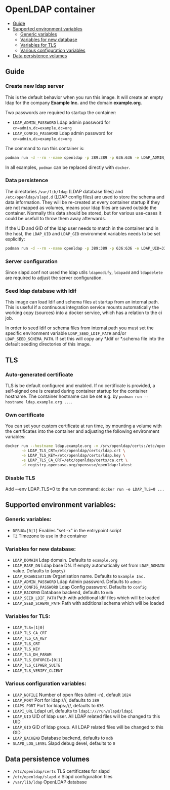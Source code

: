 # OpenLDAP container

- [Guide](#guide)
- [Supported environment variables](#supported-environment-variables)
  - [Generic variables](#generic-variables)
  - [Variables for new database](#variables-for-new-database)
  - [Variables for TLS](#variables-for-tls)
  - [Various configuration variables](#various-configuration-variables)
- [Data persistence volumes](#data-persistence-volumes)

## Guide

### Create new ldap server

This is the default behavior when you run this image.
It will create an empty ldap for the company **Example Inc.** and the domain **example.org**.

Two passwords are required to startup the container:

  - `LDAP_ADMIN_PASSWORD` Ldap admin password for `cn=admin,dc=example,dc=org`
  - `LDAP_CONFIG_PASSWORD` Ldap admin password for `cn=admin,dc=example,dc=org`

The command to run this container is:

```sh
podman run -d --rm --name openldap -p 389:389 -p 636:636 -e LDAP_ADMIN_PASSWORD="admin" -e LDAP_CONFIG_PASSWORD="config" registry.opensuse.org/opensuse/openldap
```

In all examples, `podman` can be replaced directly with `docker`.

### Data persistence

The directories `/var/lib/ldap` (LDAP database files) and
`/etc/openldap/slapd.d` (LDAP config files) are used to store the schema and
data information. They will be re-created at every container startup if they
are not mapped as volumes, means your ldap files are saved outside the
container. Normally this data should be stored, but for various use-cases it
could be usefull to throw them away afterwards.

If the UID and GID of the ldap user needs to match in the container and in the
host, the `LDAP_UID` and `LDAP_GID` environment variables needs to be set
explicitly:

```sh
podman run -d --rm --name openldap -p 389:389 -p 636:636 -e LDAP_UID=333 -e LDAP_GID=333 -e LDAP_ADMIN_PASSWORD="admin" -e LDAP_CONFIG_PASSWORD="config" registry.opensuse.org/opensuse/openldap
```

### Server configuration

Since slapd.conf not used the ldap utils `ldapmodify`, `ldapadd` and
`ldapdelete` are required to adjust the server configuration.

### Seed ldap database with ldif

This image can load ldif and schema files at startup from an internal
path. This is useful if a continuous integration service mounts automatically
the working copy (sources) into a docker service, which has a relation to the
ci job.

In order to seed ldif or schema files from internal path you must set the
specific environment variable `LDAP_SEED_LDIF_PATH` and/or
`LDAP_SEED_SCHEMA_PATH`. If set this will copy any *.ldif or *.schema file
into the default seeding directories of this image.

## TLS
### Auto-generated certificate

TLS is be default configured and enabled. If no certificate is provided, a
self-signed one is created during container startup for the container
hostname. The container hostname can be set e.g. by
`podman run --hostname ldap.example.org ...`.

### Own certificate

You can set your custom certificate at run time, by mounting a volume with the
certificates into the container and adjusting the following environment variables:

```sh
docker run --hostname ldap.example.org -v /srv/openldap/certs:/etc/openldap/certs:Z \
       -e LDAP_TLS_CRT=/etc/openldap/certs/ldap.crt \
       -e LDAP_TLS_KEY=/etc/openldap/certs/ldap.key \
       -e LDAP_TLS_CA_CRT=/etc/openldap/certs/ca.crt \
       -d registry.opensuse.org/opensuse/openldap:latest
```

### Disable TLS

Add --env LDAP_TLS=0 to the run command: `docker run -e LDAP_TLS=0 ...`

## Supported environment variables:
### Generic variables:
- `DEBUG=[0|1]`	Enables "set -x" in the entrypoint script
- `TZ`			Timezone to use in the container

### Variables for new database:
- `LDAP_DOMAIN`		Ldap domain. Defaults to `example.org`
- `LDAP_BASE_DN`	Ldap base DN. If empty automatically set from `LDAP_DOMAIN` value. Defaults to (`empty`)
- `LDAP_ORGANISATION`	Organisation name. Defaults to `Example Inc.`
- `LDAP_ADMIN_PASSWORD`	Ldap Admin password. Defaults to `admin`
- `LDAP_CONFIG_PASSWORD`	Ldap Config password. Defaults to `config`
- `LDAP_BACKEND`	Database backend, defaults to `mdb`
- `LDAP_SEED_LDIF_PATH` Path with additional ldif files which will be loaded
- `LDAP_SEED_SCHEMA_PATH`	Path with additional schema which will be loaded

### Variables for TLS:
- `LDAP_TLS=[1|0]`
- `LDAP_TLS_CA_CRT`
- `LDAP_TLS_CA_KEY`
- `LDAP_TLS_CRT`
- `LDAP_TLS_KEY`
- `LDAP_TLS_DH_PARAM`
- `LDAP_TLS_ENFORCE=[0|1]`
- `LDAP_TLS_CIPHER_SUITE`
- `LDAP_TLS_VERIFY_CLIENT`

### Various configuration variables:
- `LDAP_NOFILE` 	Number of open files (ulimt -n), default `1024`
- `LDAP_PORT`   	Port for ldap:///, defaults to `389`
- `LDAPS_PORT`		Port for ldaps:///, defaults to `636`
- `LDAPI_URL`		Ldapi url, defaults to `ldapi:///run/slapd/ldapi`
- `LDAP_UID`            UID of ldap user. All LDAP related files will be changed to this UID
- `LDAP_GID`		GID of ldap group. All LDAP related files will be changed to this GID
- `LDAP_BACKEND`	Database backend, defaults to `mdb`
- `SLAPD_LOG_LEVEL`     Slapd debug devel, defaults to `0`

## Data persistence volumes
- `/etc/openldap/certs`		TLS certificates for slapd
- `/etc/openldap/slapd.d`	Slapd configuration files
- `/var/lib/ldap`		OpenLDAP database
